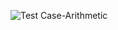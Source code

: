 ![Test Case-Arithmetic](https://user-images.githubusercontent.com/78854021/107878783-d6d38d80-6efa-11eb-88de-bd2cd5d0e38c.jpg)
